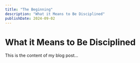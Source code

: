 ```yaml
---
title: "The Beginning"
description: "What it Means to Be Disciplined"
publishDate: 2024-09-02
---
```


# What it Means to Be Disciplined



This is the content of my blog post...
